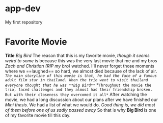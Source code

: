 # app-dev
My first repository
# Favorite Movie
**Title** *Big Bird*
The reason that this is my favorite movie, *though it seems weird to some* is because this was the very last movie that me and my bros *Zach and Christian (RIP my bro)* watched.
I'll never forget those moments where we ==laughed== so hard, we almost died because of the lack of air.
*`The main storyline of this movie is that, he had the face of a famous adult film star in thailand. When the trio went to visit thailand everyone thought that he was **Big Bird**`*
*`Throughout the movie the trio, faced challenges and they almost had their friendship broken. But with their closeness they overcomed it all*`
After watching the movie, we had a long discussion about our plans after we have finished our *Mini thesis*. We had a list of what we would do. 
*Good thing is, we did most of them before one of us sadly passed away*
So that is why **Big Bird** is one of my favorite movie till this day.
